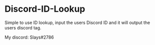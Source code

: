 # Discord-ID-Lookup

Simple to use ID lookup, input the users Discord ID and it will output the users discord tag.

My discord: Slays#2786
